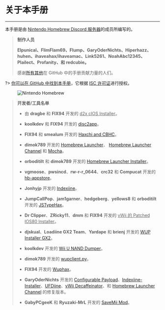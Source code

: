 # 关于本手册
---
本手册是由 [Nintendo Homebrew Discord 服务器](https://discord.gg/C29hYvh)的成员所编写的。

> **制作人员**
> 
> **Elpunical、FlimFlam69、Flump、GaryOderNichts、Hiperhazz、huhen、ihaveahax/ihaveamac、Link5261、NoahAbc12345、Plailect、Profanity、和 redcubie。**
> 
> 感谢[所有其他](https://github.com/hacks-guide/Guide-WiiU/graphs/contributors)在 GitHub 中的手册贡献力量的人们。

?> [你可以在 GitHub 中找到本手册](https://github.com/hacks-guide/Guide-WiiU)，它根据 [ISC 许可证](https://github.com/hacks-guide/Guide-WiiU/blob/master/LICENSE.md)进行授权。

<figure class="thumbnails">
    <img src="docs/assets/img/nh.jpg" alt="Nintendo Homebrew" title="Nintendo Homebrew">
</figure>

>
> **开发者/工具名单**
> 
> - 由 **dragbe** 和 **FIX94** 开发的 <u>d2x cIOS Installer</u>。
> 
> - **koolkdev** 和 **FIX94** 开发的 [disc2app](https://github.com/koolkdev/disc2app)。
> 
> - **FIX94** 和 **smealum** 开发的 [Haxchi and CBHC](https://github.com/FIX94/haxchi)。
> 
> - **dimok789** 开发的 [Homebrew Launcher](https://github.com/dimok789/homebrew_launcher)、 [Homebrew Launcher Channel](https://github.com/dimok789/homebrew_launcher) 和 [Mocha](https://github.com/dimok789/mocha)。
> 
> - **orboditilt** 和 **dimok789** 开发的 [Homebrew Launcher Installer](https://github.com/wiiu-env/homebrew_launcher_installer)。
> 
> - **vgmoose**、**pwsincd**、**rw-r-r_0644**、**crc32** 和 **Compucat** 开发的 [hb-appstore](https://github.com/vgmoose/hb-appstore)。
> 
> - **Jonhyjp** 开发的 [Indexiine](https://gbatemp.net/threads/indexiine-load-cfw-during-boot-and-offline-without-a-vc-ds-title.553681/)。
> 
> - **JumpCallPop**、**jam1garner**、**hedgeberg**、**yellows8** 和 **orboditilt** 开发的 [JSTypeHax](https://github.com/wiiu-env/JsTypeHax)。
> 
> - **Dr Clipper**、**ZRicky11**、**dmm** 和 **FIX94** 开发的 <u>vWii 的 Patched IOS80 Installer</u>。
> 
> - **djskual**、**Loadiine GX2 Team**、**Yardape** 和 **brienj** 开发的 [WUP Installer GX2](https://sourceforge.net/projects/wup-installer-gx2/)。
> 
> - **koolkdev** 开发的 [Wii U NAND Dumper](https://github.com/koolkdev/wiiu-nanddumper)。
> 
> - **dimok789** 开发的 [wupclient.py](https://github.com/dimok789/mocha/blob/master/ios_mcp/wupclient.py)。
> 
> - **FIX94** 开发的 [Wuphax](https://github.com/FIX94/wuphax)。
> 
> - **GaryOderNichts** 开发的 [Configurable Payload](https://github.com/GaryOderNichts/configurable-payload)、[Indexiine-Installer](https://github.com/GaryOderNichts/indexiine-installer)、[UFDiine](https://github.com/GaryOderNichts/UFDiine)、[vWii Decaffeinator](https://github.com/GaryOderNichts/vWii-Decaffeinator)、和 [Homebrew Launcher Channel](https://github.com/GaryOderNichts/homebrew_launcher/) 的修复版本。
> 
> - **GabyPCgeeK** 和 **Ryuzaki-MrL** 开发的 [SaveMii Mod](https://github.com/GabyPCgeeK/savemii)。